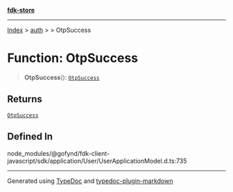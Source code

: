 [**fdk-store**](../../../README.md)
***

[Index](../../../API.md) > [auth](../../README.md) > [<internal>](../README.md) > OtpSuccess

# Function: OtpSuccess

> **OtpSuccess**(): [`OtpSuccess`](../type-aliases/type-alias.OtpSuccess.md)

## Returns

[`OtpSuccess`](../type-aliases/type-alias.OtpSuccess.md)

## Defined In

node\_modules/@gofynd/fdk-client-javascript/sdk/application/User/UserApplicationModel.d.ts:735

***
Generated using [TypeDoc](https://typedoc.org/) and [typedoc-plugin-markdown](https://www.npmjs.com/package/typedoc-plugin-markdown)
